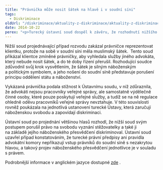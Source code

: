 ```yaml
---
title: "Právnička může nosit šátek na hlavě i v soudní síni"
tags:
  - Diskriminace
oldUrl: "/diskriminace/aktuality-z-diskriminace/aktuality-z-diskriminace-2014/pravnicka-muze-nosit-satek-na-hlave-i-v-soudni-sini/"
date: 2014-10-22
perex: "<p>Turecký ústavní soud dospěl k závěru, že rozhodnutí nižšího soudu, které zakázalo právničce s šátkem na hlavě reprezentovat klientku, bylo projevem diskriminace.</p>"
---
```


<!-- imported from the old website -->

<p class="align-blok">Nižší soud projednávající případ rozvodu zakázal právničce reprezentovat klientku, protože na sobě v soudní síni měla muslimský šátek.  Tento soud přikázal klientce zmíněné právničky, aby vyhledala služby jiného advokáta, který nebude nosit šátek, a do té doby řízení přerušil. Rozhodující soudce zdůvodnil svůj krok vysvětlením, že šátek je silným náboženským a politickým symbolem, a jeho nošení do soudní síně představuje porušení principu oddělení státu a náboženství. </p><p class="align-blok">Vykázaná právnička podala stížnost k Ústavnímu soudu, v níž zdůraznila, že advokáti nejsou pracovníky veřejné správy, ale samostatně výdělečně činné osoby, které pouze poskytují veřejné služby, a tudíž se na ně regulace ohledně oděvu pracovníků veřejné správy nevztahuje. V této souvislosti rovněž poukázala na jednotlivá ustanovení turecké Ústavy, která zaručují náboženskou svobodu a zapovídají diskriminaci.</p><p class="align-blok">Ústavní soud po projednání většinou hlasů rozhodl, že nižší soud svým postupem porušil právo na svobodu vyznání stěžovatelky a také ji na základě jejího náboženského přesvědčení diskriminoval. Ústavní soud uzavřel případ konstatováním, že turecké právní předpisy ani pravidla advokátní komory nepřikazují vstup právníků do soudní síně s nezakrytou hlavou, a takový projev náboženského přesvědčení jednotlivce je v souladu s právem.</p><p class="align-baseline align-blok">Podrobnější informace v anglickém jazyce dostupné <a title="Otevření do nového okna" href="http://www.non-discrimination.net/content/media/TR-48-Turkish%20Constitutional%20Court%20finds%20discrimination%20and%20infringement%20of%20religious%20freedom%20against%20lawyer%20with%20a%20headscarf.pdf" target="_blank">zde</a> <img alt="" src="https://www.ochrance.cz/typo3/ext/od_linkdesc/icons/external.gif" class="od_linkdesc_icon_external" />.</p>

